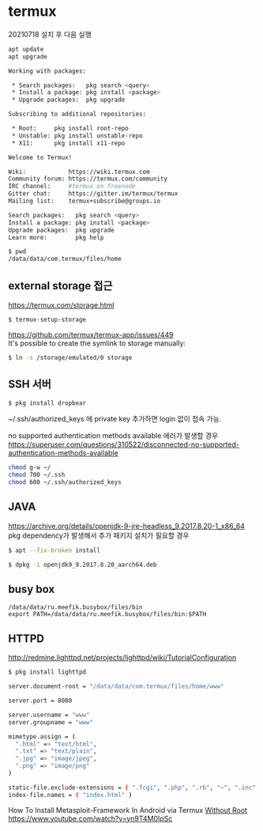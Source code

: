 # termux

20210718
설치 후 다음 실행
~~~sh
apt update
apt upgrade
~~~
~~~sh
Working with packages:

 * Search packages:   pkg search <query>
 * Install a package: pkg install <package>
 * Upgrade packages:  pkg upgrade

Subscribing to additional repositories:

 * Root:     pkg install root-repo
 * Unstable: pkg install unstable-repo
 * X11:      pkg install x11-repo
~~~
~~~sh
Welcome to Termux!

Wiki:            https://wiki.termux.com
Community forum: https://termux.com/community
IRC channel:     #termux on freenode
Gitter chat:     https://gitter.im/termux/termux
Mailing list:    termux+subscribe@groups.io

Search packages:   pkg search <query>
Install a package: pkg install <package>
Upgrade packages:  pkg upgrade
Learn more:        pkg help

$ pwd
/data/data/com.termux/files/home
~~~


## external storage 접근  
https://termux.com/storage.html
~~~sh
$ termux-setup-storage
~~~

https://github.com/termux/termux-app/issues/449  
It's possible to create the symlink to storage manually:
~~~sh
$ ln -s /storage/emulated/0 storage
~~~

## SSH 서버
~~~sh
$ pkg install dropbear
~~~
~/.ssh/authorized_keys 에 private key 추가하면 login 없이 접속 가능.

no supported authentication methods available 에러가 발생할 경우
https://superuser.com/questions/310522/disconnected-no-supported-authentication-methods-available
~~~sh
chmod g-w ~/
chmod 700 ~/.ssh
chmod 600 ~/.ssh/authorized_keys
~~~

## JAVA
https://archive.org/details/openjdk-9-jre-headless_9.2017.8.20-1_x86_64
pkg dependency가 발생해서 추가 패키지 설치가 필요할 경우
~~~sh
$ apt --fix-broken install
~~~

~~~sh
$ dpkg -i openjdk9_9.2017.8.20_aarch64.deb
~~~

## busy box
~~~
/data/data/ru.meefik.busybox/files/bin
export PATH=/data/data/ru.meefik.busybox/files/bin:$PATH
~~~

## HTTPD  
http://redmine.lighttpd.net/projects/lighttpd/wiki/TutorialConfiguration
~~~sh
$ pkg install lighttpd
~~~
~~~sh
server.document-root = "/data/data/com.termux/files/home/www" 

server.port = 8080

server.username = "www" 
server.groupname = "www" 

mimetype.assign = (
  ".html" => "text/html", 
  ".txt" => "text/plain",
  ".jpg" => "image/jpeg",
  ".png" => "image/png" 
)

static-file.exclude-extensions = ( ".fcgi", ".php", ".rb", "~", ".inc" )
index-file.names = ( "index.html" )
~~~


How To Install Metasploit-Framework In Android via Termux [Without Root](Termux-tutorial:#11)  
https://www.youtube.com/watch?v=yn9T4M0IpSc

